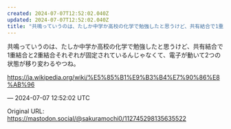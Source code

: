 ```yaml
---
created: 2024-07-07T12:52:02.040Z
updated: 2024-07-07T12:52:02.040Z
title: "共鳴っていうのは、たしか中学か高校の化学で勉強したと思うけど、共有結合で1重結合と2重結合それぞれが固定されているんじゃなくて、電子が動いて2つの状態が移り変わ[...]"
---
```


<p>共鳴っていうのは、たしか中学か高校の化学で勉強したと思うけど、共有結合で1重結合と2重結合それぞれが固定されているんじゃなくて、電子が動いて2つの状態が移り変わるやつね。</p><p><a href="https://ja.wikipedia.org/wiki/%E5%85%B1%E9%B3%B4%E7%90%86%E8%AB%96" target="_blank" rel="nofollow noopener noreferrer" translate="no"><span class="invisible">https://</span><span class="ellipsis">ja.wikipedia.org/wiki/%E5%85%B</span><span class="invisible">1%E9%B3%B4%E7%90%86%E8%AB%96</span></a></p>

&mdash; 2024-07-07 12:52:02 UTC

Original URL: https://mastodon.social/@sakuramochi0/112745298135635522
